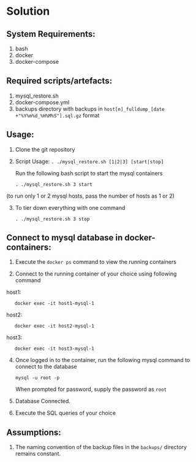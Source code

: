 # Solution

## System Requirements:

1. bash
2. docker
3. docker-compose

## Required scripts/artefacts:

1. mysql_restore.sh
2. docker-compose.yml
3. backups directory with backups in `host[n]_fulldump_[date +"%Y%m%d_%H%M%S"].sql.gz` format

## Usage:

1. Clone the git repository

2. Script Usage:  `. ./mysql_restore.sh [1|2|3] [start|stop]`

   Run the following bash script to start the mysql containers

       . ./mysql_restore.sh 3 start

  (to run only 1 or 2 mysql hosts, pass the number of hosts as 1 or 2)

  3. To tier down everything with one command
     
         . ./mysql_restore.sh 3 stop

## Connect to mysql database in docker-containers:

1. Execute the `docker ps` command to view the running containers

2. Connect to the running container of your choice using following command

host1:

       docker exec -it host1-mysql-1
host2:
   
       docker exec -it host2-mysql-1
host3:

       docker exec -it host3-mysql-1

4. Once logged in to the container, run the following mysql command to connect to the database

   `mysql -u root -p`

   When prompted for password, supply the password as `root`

5. Database Connected.

6. Execute the SQL queries of your choice

## Assumptions:

1. The naming convention of the backup files in the `backups/` directory remains constant.


